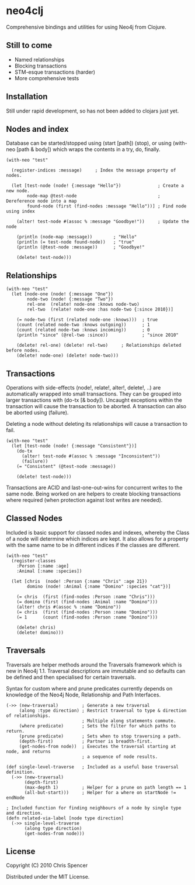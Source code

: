 # neo4clj

Comprehensive bindings and utilities for using Neo4j from Clojure.

## Still to come

* Named relationships
* Blocking transactions
* STM-esque transactions (harder)
* More comprehensive tests

## Installation

Still under rapid development, so has not been added to clojars just yet.

## Nodes and index

Database can be started/stopped using (start [path]) (stop), or using (with-neo [path & body]) which wraps the contents in a try, do, finally.

    (with-neo "test"
    
      (register-indices :message)     ; Index the message property of nodes.
    
      (let [test-node (node! {:message "Hello"})              ; Create a new node.
            node-map @test-node                               ; Dereference node into a map
            found-node (first (find-nodes :message "Hello"))] ; Find node using index
        
        (alter! test-node #(assoc % :message "Goodbye!"))     ; Update the node
        
        (println (node-map :message))        ; "Hello"
        (println (= test-node found-node))   ; "true"
        (println (@test-node :message))      ; "Goodbye!"
        
        (delete! test-node)))

## Relationships

    (with-neo "test"
      (let [node-one (node! {:message "One"})
            node-two (node! {:message "Two"})
            rel-one  (relate! node-one :knows node-two)
            rel-two  (relate! node-one :has node-two {:since 2010})]
        
        (= node-two (first (related node-one :knows)))  ; true
        (count (related node-two :knows outgoing))      ; 1
        (count (related node-two :knows incoming))      ; 0
        (println "since" (@rel-two :since))             ; "since 2010"
        
        (delete! rel-one) (delete! rel-two)     ; Relationships deleted before nodes.
        (delete! node-one) (delete! node-two)))
        
## Transactions

Operations with side-effects (node!, relate!, alter!, delete!, ..) are automatically wrapped into small transactions. They can be grouped into larger transactions with (do-tx [& body]). Uncaught exceptions within the transaction will cause the transaction to be aborted. A transaction can also be aborted using (failure).

Deleting a node without deleting its relationships will cause a transaction to fail.

    (with-neo "test"
      (let [test-node (node! {:message "Consistent"})]
        (do-tx
          (alter! test-node #(assoc % :message "Inconsistent"))
          (failure))
        (= "Consistent" (@test-node :message))
        
        (delete! test-node)))
        
Transactions are ACID and last-one-out-wins for concurrent writes to the same node. Being worked on are helpers to create blocking transactions where required (when protection against lost writes are needed).

## Classed Nodes

Included is basic support for classed nodes and indexes, whereby the Class of a node will determine which indices are kept. It also allows for a property with the same name to be in different indices if the classes are different.

    (with-neo "test"
      (register-classes
        :Person [:name :age]
        :Animal [:name :species])
        
      (let [chris  (node! :Person {:name "Chris" :age 21})
            domino (node! :Animal {:name "Domino" :species "cat"})]
            
        (= chris  (first (find-nodes :Person :name "Chris")))
        (= domino (first (find-nodes :Animal :name "Domino")))
        (alter! chris #(assoc % :name "Domino"))
        (= chris  (first (find-nodes :Person :name "Domino")))
        (= 1      (count (find-nodes :Person :name "Domino")))
        
        (delete! chris)
        (delete! domino)))
        
## Traversals

Traversals are helper methods around the Traversals framework which is new in Neo4j 1.1. Traversal descriptions are immutable and so defaults can be defined and then specialised for certain traversals.

Syntax for custom where and prune predicates currently depends on knowledge of the Neo4j Node, Relationship and Path Interfaces.

    (->> (new-traversal)         ; Generate a new traversal
         (along :type direction) ; Restrict traversal to type & direction of relationships.
                                 ; Multiple along statements commute.
         (where predicate)       ; Sets the filter for which paths to return.
         (prune predicate)       ; Sets when to stop traversing a path.
         (depth-first)           ; Partner is breadth-first.
         (get-nodes-from node))  ; Executes the traversal starting at node, and returns
                                 ; a sequence of node results.
                                 
    (def single-level-traverse   ; Included as a useful base traversal definition.
      (->> (new-traversal)
           (depth-first)
           (max-depth 1)         ; Helper for a prune on path length == 1
           (all-but-start)))     ; Helper for a where on startNode != endNode
           
    ; Included function for finding neighbours of a node by single type and direction.
    (defn related-via-label [node type direction]
      (->> single-level-traverse
           (along type direction)
           (get-nodes-from node)))
        
## License

Copyright (C) 2010 Chris Spencer

Distributed under the MIT License.
